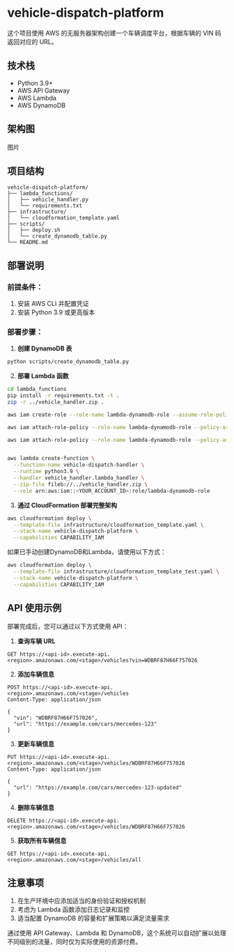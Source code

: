 # vehicle-dispatch-platform
这个项目使用 AWS 的无服务器架构创建一个车辆调度平台，根据车辆的 VIN 码返回对应的 URL。
## 技术栈
- Python 3.9+
- AWS API Gateway
- AWS Lambda
- AWS DynamoDB
## 架构图


图片


## 项目结构
```
vehicle-dispatch-platform/
├── lambda_functions/
│   ├── vehicle_handler.py
│   └── requirements.txt
├── infrastructure/
│   └── cloudformation_template.yaml
├── scripts/
│   ├── deploy.sh
│   └── create_dynamodb_table.py
└── README.md
```
## 部署说明

### 前提条件：

1. 安装 AWS CLI 并配置凭证
2. 安装 Python 3.9 或更高版本

### 部署步骤：

1. **创建 DynamoDB 表**

```bash
python scripts/create_dynamodb_table.py
```
2. **部署 Lambda 函数**
```bash
cd lambda_functions
pip install -r requirements.txt -t .
zip -r ../vehicle_handler.zip .

aws iam create-role --role-name lambda-dynamodb-role --assume-role-policy-document '{"Version": "2012-10-17","Statement": [{"Effect": "Allow","Principal": {"Service": "lambda.amazonaws.com"},"Action": "sts:AssumeRole"}]}' --region us-west-2

aws iam attach-role-policy --role-name lambda-dynamodb-role --policy-arn arn:aws:iam::aws:policy/AmazonDynamoDBFullAccess --region us-west-2

aws iam attach-role-policy --role-name lambda-dynamodb-role --policy-arn arn:aws:iam::aws:policy/service-role/AWSLambdaBasicExecutionRole --region us-west-2


aws lambda create-function \
  --function-name vehicle-dispatch-handler \
  --runtime python3.9 \
  --handler vehicle_handler.lambda_handler \
  --zip-file fileb://../vehicle_handler.zip \
  --role arn:aws:iam::<YOUR_ACCOUNT_ID>:role/lambda-dynamodb-role
```
3. **通过 CloudFormation 部署完整架构**

```bash
aws cloudformation deploy \
  --template-file infrastructure/cloudformation_template.yaml \
  --stack-name vehicle-dispatch-platform \
  --capabilities CAPABILITY_IAM
```
如果已手动创建DynamoDB和Lambda，请使用以下方式：
```bash
aws cloudformation deploy \
  --template-file infrastructure/cloudformation_template_test.yaml \
  --stack-name vehicle-dispatch-platform \
  --capabilities CAPABILITY_IAM
```

## API 使用示例

部署完成后，您可以通过以下方式使用 API：

1. **查询车辆 URL**
```
GET https://<api-id>.execute-api.<region>.amazonaws.com/<stage>/vehicles?vin=WDBRF87H66F757026
```

2. **添加车辆信息**
```
POST https://<api-id>.execute-api.<region>.amazonaws.com/<stage>/vehicles
Content-Type: application/json

{
  "vin": "WDBRF87H66F757026",
  "url": "https://example.com/cars/mercedes-123"
}
```

3. **更新车辆信息**
```
PUT https://<api-id>.execute-api.<region>.amazonaws.com/<stage>/vehicles/WDBRF87H66F757026
Content-Type: application/json

{
  "url": "https://example.com/cars/mercedes-123-updated"
}
```

4. **删除车辆信息**
```
DELETE https://<api-id>.execute-api.<region>.amazonaws.com/<stage>/vehicles/WDBRF87H66F757026
```

5. **获取所有车辆信息**
```
GET https://<api-id>.execute-api.<region>.amazonaws.com/<stage>/vehicles/all
```

## 注意事项

1. 在生产环境中应添加适当的身份验证和授权机制
2. 考虑为 Lambda 函数添加日志记录和监控
3. 适当配置 DynamoDB 的容量和扩展策略以满足流量需求

通过使用 API Gateway、Lambda 和 DynamoDB，这个系统可以自动扩展以处理不同级别的流量，同时仅为实际使用的资源付费。
